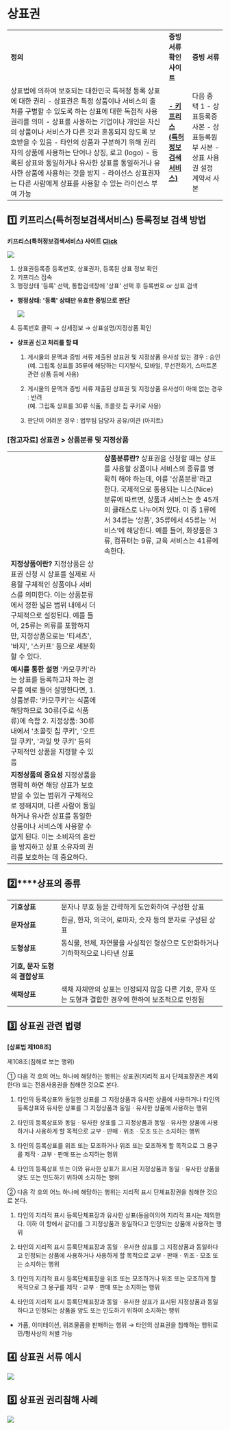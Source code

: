 # 상표권

|  |  |  |
| --- | --- | --- |
| **정의** | **증빙 서류 확인 사이트** | **증빙 서류** |
| 상표법에 의하여 보호되는 대한민국 특허청 등록 상표에 대한 권리  - 상표권은 특정 상품이나 서비스의 출처를 구별할 수 있도록 하는 상표에 대한 독점적 사용 권리를 의미  - 상표를 사용하는 기업이나 개인은 자신의 상품이나 서비스가 다른 것과 혼동되지 않도록 보호받을 수 있음  - 타인의 상품과 구분하기 위해 권리자의 상품에 사용하는 단어나 상징, 로고 (logo)  - 등록된 상표와 동일하거나 유사한 상표를 동일하거나 유사한 상품에 사용하는 것을 방지  - 라이선스 상표권자는 다른 사람에게 상표를 사용할 수 있는 라이선스 부여 가능 | **[- 키프리스 (특허정보검색서비스)](http://www.kipris.or.kr/khome/main.jsp)** | 다음 중 택 1 - 상표등록증 사본 - 상표등록원부 사본 - 상표 사용권 설정 계약서 사본 |

**1️⃣** **키프리스(특허정보검색서비스) 등록정보 검색 방법**
--------------------------------------

**키프리스(특허정보검색서비스) 사이트 [Click](http://www.kipris.or.kr/khome/main.jsp)**

![](https://kakaomobilitysupport.zendesk.com/hc/article_attachments/35459988251929)

1. 상표권등록증 등록번호, 상표권자, 등록된 상표 정보 확인  
2. 키프리스 접속  
3. 행정상태 '등록' 선택, 통합검색창에 '상표' 선택 후 등록번호 or 상표 검색

* **행정상태: '등록' 상태만 유효한 증빙으로 판단**

  ![](https://kakaomobilitysupport.zendesk.com/hc/article_attachments/35458783764249)

4. 등록번호 클릭 → 상세정보 → 상표설명/지정상품 확인

* **상표권 신고 처리를 할 때**  
  1) 게시물의 문맥과 증빙 서류 제출된 상표권 및 지정상품 유사성 있는 경우 : 승인  
  (예. 그립톡 상표를 35류에 해당하는 디지털식, 모바일, 무선전화기, 스마트폰 관련 상품 등에 사용)  
    
  2) 게시물의 문맥과 증빙 서류 제출된 상표권 및 지정상품 유사성이 아예 없는 경우 : 반려  
  (예. 그립톡 상표를 30류 식품, 초콜릿 칩 쿠키로 사용)  
    
  3) 판단이 어려운 경우 : 법무팀 담당자 공유/이관 (아지트)

### **[참고자료]** 상표권 > 상품분류 및 지정상품

|  |  |
| --- | --- |
|  | **상품분류란?** 상표권을 신청할 때는 상표를 사용할 상품이나 서비스의 종류를 명확히 해야 하는데, 이를 '상품분류'라고 한다. 국제적으로 통용되는 니스(Nice) 분류에 따르면, 상품과 서비스는 총 45개의 클래스로 나누어져 있다. 이 중 1류에서 34류는 ‘상품’, 35류에서 45류는 ‘서비스’에 해당한다. 예를 들어, 화장품은 3류, 컴퓨터는 9류, 교육 서비스는 41류에 속한다. |
| **지정상품이란?** 지정상품은 상표권 신청 시 상표를 실제로 사용할 구체적인 상품이나 서비스를 의미한다.  이는 상품분류에서 정한 넓은 범위 내에서 더 구체적으로 설정된다. 예를 들어, 25류는 의류를 포함하지만, 지정상품으로는 '티셔츠', '바지', '스카프' 등으로 세분화할 수 있다. |
| **예시를 통한 설명** '카모쿠키'라는 상표를 등록하고자 하는 경우를 예로 들어 설명한다면, 1. 상품분류: '카모쿠키'는 식품에 해당하므로 30류(주로 식품류)에 속함 2. 지정상품: 30류 내에서 '초콜릿 칩 쿠키', '오트밀 쿠키', '과일 맛 쿠키' 등의 구체적인 상품을 지정할 수 있음 |
| **지정상품의 중요성** 지정상품을 명확히 하면 해당 상표가 보호받을 수 있는 범위가 구체적으로 정해지며, 다른 사람이 동일하거나 유사한 상표를 동일한 상품이나 서비스에 사용할 수 없게 된다. 이는 소비자의 혼란을 방지하고 상표 소유자의 권리를 보호하는 데 중요하다. |

**2️⃣****상표의 종류**
-----------------

|  |  |
| --- | --- |
| **기호상표** | 문자나 부호 등을 간략하게 도안화하여 구성한 상표 |
| **문자상표** | 한글, 한자, 외국어, 로마자, 숫자 등의 문자로 구성된 상표 |
| **도형상표** | 동식물, 천체, 자연물을 사실적인 형상으로 도안화하거나 기하학적으로 나타낸 상표 |
| **기호, 문자 도형의**  **결합상표** |  |
| **색채상표** | 색채 자체만의 상표는 인정되지 않음 다른 기호, 문자 또는 도형과 결합한 경우에 한하여 보조적으로 인정됨 |

**3️⃣ 상표권 관련 법령**
-----------------

**[상표법 제108조]**

제108조(침해로 보는 행위)

① 다음 각 호의 어느 하나에 해당하는 행위는 상표권(지리적 표시 단체표장권은 제외한다) 또는 전용사용권을 침해한 것으로 본다.  
  
1. 타인의 등록상표와 동일한 상표를 그 지정상품과 유사한 상품에 사용하거나 타인의 등록상표와 유사한 상표를 그 지정상품과 동일ㆍ유사한 상품에 사용하는 행위  
  
2. 타인의 등록상표와 동일ㆍ유사한 상표를 그 지정상품과 동일ㆍ유사한 상품에 사용하거나 사용하게 할 목적으로 교부ㆍ판매ㆍ위조ㆍ모조 또는 소지하는 행위  
  
3. 타인의 등록상표를 위조 또는 모조하거나 위조 또는 모조하게 할 목적으로 그 용구를 제작ㆍ교부ㆍ판매 또는 소지하는 행위  
  
4. 타인의 등록상표 또는 이와 유사한 상표가 표시된 지정상품과 동일ㆍ유사한 상품을 양도 또는 인도하기 위하여 소지하는 행위

② 다음 각 호의 어느 하나에 해당하는 행위는 지리적 표시 단체표장권을 침해한 것으로 본다.  
  
1. 타인의 지리적 표시 등록단체표장과 유사한 상표(동음이의어 지리적 표시는 제외한다. 이하 이 항에서 같다)를 그 지정상품과 동일하다고 인정되는 상품에 사용하는 행위  
  
2. 타인의 지리적 표시 등록단체표장과 동일ㆍ유사한 상표를 그 지정상품과 동일하다고 인정되는 상품에 사용하거나 사용하게 할 목적으로 교부ㆍ판매ㆍ위조ㆍ모조 또는 소지하는 행위  
  
3. 타인의 지리적 표시 등록단체표장을 위조 또는 모조하거나 위조 또는 모조하게 할 목적으로 그 용구를 제작ㆍ교부ㆍ판매 또는 소지하는 행위  
  
4. 타인의 지리적 표시 등록단체표장과 동일ㆍ유사한 상표가 표시된 지정상품과 동일하다고 인정되는 상품을 양도 또는 인도하기 위하여 소지하는 행위

- 가품, 이미테이션, 위조물품을 판매하는 행위 → 타인의 상표권을 침해하는 행위로 민/형사상의 처벌 가능

**4️⃣** **상표권 서류 예시**
---------------------

![](https://kakaomobilitysupport.zendesk.com/hc/article_attachments/35459972433305)

**5️⃣ 상표권 권리침해 사례**
-------------------

![](https://kakaomobilitysupport.zendesk.com/hc/article_attachments/35458808729497)